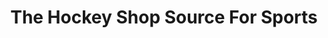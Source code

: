---
title: "The Hockey Shop Source For Sports"
url: /surrey/the-hockey-shop-source-for-sports/
shop: Sport
---